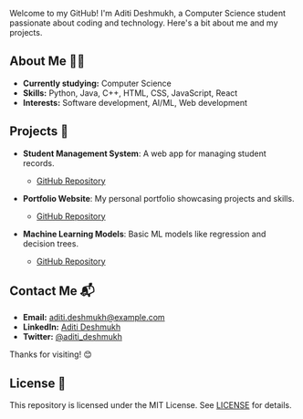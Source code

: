 

Welcome to my GitHub! I'm Aditi Deshmukh, a Computer Science student passionate about coding and technology. Here's a bit about me and my projects.

## About Me 👩‍💻

- **Currently studying:** Computer Science
- **Skills:** Python, Java, C++, HTML, CSS, JavaScript, React
- **Interests:** Software development, AI/ML, Web development

## Projects 🚀

- **Student Management System**: A web app for managing student records.
  - [GitHub Repository](https://github.com/username/student-management-system)
  
- **Portfolio Website**: My personal portfolio showcasing projects and skills.
  - [GitHub Repository](https://github.com/username/portfolio-website)
  
- **Machine Learning Models**: Basic ML models like regression and decision trees.
  - [GitHub Repository](https://github.com/username/machine-learning-models)

## Contact Me 📬

- **Email:** aditi.deshmukh@example.com
- **LinkedIn:** [Aditi Deshmukh](https://www.linkedin.com/in/aditi-deshmukh)
- **Twitter:** [@aditi_deshmukh](https://twitter.com/aditi_deshmukh)

Thanks for visiting! 😊

## License 📜

This repository is licensed under the MIT License. See [LICENSE](LICENSE) for details.
